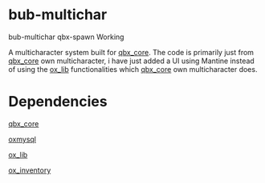 # bub-multichar

bub-multichar qbx-spawn Working

A multicharacter system built for [qbx_core](https://github.com/Qbox-project/qbx_core). The code is primarily just from [qbx_core](https://github.com/Qbox-project/qbx_core) own multicharacter, i have just added a UI using Mantine instead of using the [ox_lib](https://github.com/overextended/ox_lib) functionalities which [qbx_core](https://github.com/Qbox-project/qbx_core) own multicharacter does.

# Dependencies

[qbx_core](https://github.com/Qbox-project/qbx_core)

[oxmysql](https://github.com/overextended/oxmysql)

[ox_lib](https://github.com/overextended/ox_lib)

[ox_inventory](https://github.com/overextended/ox_inventory)
